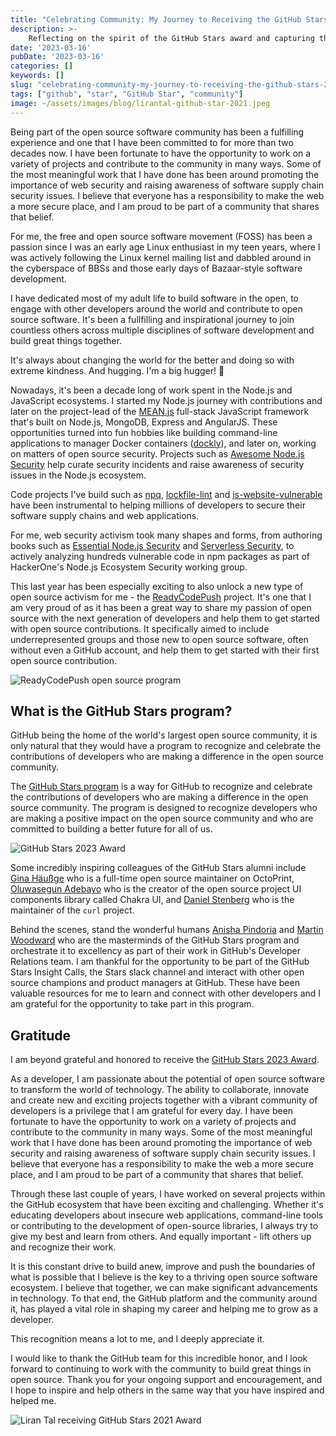 ```yaml
---
title: "Celebrating Community: My Journey to Receiving the GitHub Stars 2023 Award"
description: >-
    Reflecting on the spirit of the GitHub Stars award and capturing the essence of the journey towards the recognition and open source community engagement.
date: '2023-03-16'
pubDate: '2023-03-16'
categories: []
keywords: []
slug: "celebrating-community-my-journey-to-receiving-the-github-stars-2023-award"
tags: ["github", "star", "GitHub Star", "community"]
image: ~/assets/images/blog/lirantal-github-star-2021.jpeg
---
```


Being part of the open source software community has been a fulfilling experience and one that I have been committed to for more than two decades now. I have been fortunate to have the opportunity to work on a variety of projects and contribute to the community in many ways. Some of the most meaningful work that I have done has been around promoting the importance of web security and raising awareness of software supply chain security issues. I believe that everyone has a responsibility to make the web a more secure place, and I am proud to be part of a community that shares that belief.

For me, the free and open source software movement (FOSS) has been a passion since I was an early age Linux enthusiast in my teen years, where I was actively following the Linux kernel mailing list and dabbled around in the cyberspace of BBSs and those early days of Bazaar-style software development.

I have dedicated most of my adult life to build software in the open, to engage with other developers around the world and contribute to open source software. It's been a fullfilling and inspirational journey to join countless others across multiple disciplines of software development and build great things together.

It's always about changing the world for the better and doing so with extreme kindness. And hugging. I'm a big hugger! 🤗

Nowadays, it's been a decade long of work spent in the Node.js and JavaScript ecosystems. I started my Node.js journey with contributions and later on the project-lead of the [MEAN.js](https://github.com/meanjs/mean) full-stack JavaScript framework that's built on Node.js, MongoDB, Express and AngularJS. These opportunities turned into fun hobbies like building command-line applications to manager Docker containers ([dockly](github.com/lirantal/dockly/)), and later on, working on matters of open source security. Projects such as [Awesome Node.js Security](https://github.com/lirantal/awesome-nodejs-security) help curate security incidents and raise awareness of security issues in the Node.js ecosystem.

Code projects I've build such as [npq](https://github.com/lirantal/npq), [lockfile-lint](https://github.com/lirantal/lockfile-lint) and [is-website-vulnerable](https://github.com/lirantal/is-website-vulnerable) have been instrumental to helping millions of developers to secure their software supply chains and web applications.

For me, web security activism took many shapes and forms, from authoring books such as [Essential Node.js Security](https://leanpub.com/essential-nodejs-security) and [Serverless Security](https://www.oreilly.com/library/view/serverless-security/9781492082538/), to actively analyzing hundreds vulnerable code in npm packages as part of HackerOne's Node.js Ecosystem Security working group.

This last year has been especially exciting to also unlock a new type of open source activism for me - the [ReadyCodePush](https://www.lirantal.com/blog/open-source-activism-readycodepush) project. It's one that I am very proud of as it has been a great way to share my passion of open source with the next generation of developers and help them to get started with open source contributions. It specifically aimed to include underrepresented groups and those new to open source software, often without even a GitHub account, and help them to get started with their first open source contribution.

![ReadyCodePush open source program](https://www.lirantal.com/images/blog/readycodepush-IMG-20220323-WA0015.jpg)

## What is the GitHub Stars program?

GitHub being the home of the world's largest open source community, it is only natural that they would have a program to recognize and celebrate the contributions of developers who are making a difference in the open source community.

The [GitHub Stars program](https://stars.github.com/) is a way for GitHub to recognize and celebrate the contributions of developers who are making a difference in the open source community. The program is designed to recognize developers who are making a positive impact on the open source community and who are committed to building a better future for all of us.

![GitHub Stars 2023 Award](/images/blog/lirantal-github-star-2021-award-letter.jpeg)

Some incredibly inspiring colleagues of the GitHub Stars alumni include [Gina Häußge](https://stars.github.com/profiles/foosel/) who is a full-time open source maintainer on OctoPrint, [Oluwasegun Adebayo](https://stars.github.com/profiles/segunadebayo/) who is the creator of the open source project UI components library called Chakra UI, and [Daniel Stenberg](https://stars.github.com/profiles/bagder/) who is the maintainer of the `curl` project.

Behind the scenes, stand the wonderful humans [Anisha Pindoria](https://github.com/anipind) and [Martin Woodward](https://github.com/martinwoodward) who are the masterminds of the GitHub Stars program and orchestrate it to excellency as part of their work in GitHub's Developer Relations team. I am thankful for the opportunity to be part of the GitHub Stars Insight Calls, the Stars slack channel and interact with other open source champions and product managers at GitHub. These have been valuable resources for me to learn and connect with other developers and I am grateful for the opportunity to take part in this program.

## Gratitude 

I am beyond grateful and honored to receive the [GitHub Stars 2023 Award](https://stars.github.com/profiles/lirantal/).

As a developer, I am passionate about the potential of open source software to transform the world of technology. The ability to collaborate, innovate and create new and exciting projects together with a vibrant community of developers is a privilege that I am grateful for every day. I have been fortunate to have the opportunity to work on a variety of projects and contribute to the community in many ways. Some of the most meaningful work that I have done has been around promoting the importance of web security and raising awareness of software supply chain security issues. I believe that everyone has a responsibility to make the web a more secure place, and I am proud to be part of a community that shares that belief.

Through these last couple of years, I have worked on several projects within the GitHub ecosystem that have been exciting and challenging. Whether it's educating developers about insecure web applications, command-line tools or contributing to the development of open-source libraries, I always try to give my best and learn from others. And equally important - lift others up and recognize their work.

It is this constant drive to build anew, improve and push the boundaries of what is possible that I believe is the key to a thriving open source software ecosystem. I believe that together, we can make significant advancements in technology. To that end, the GitHub platform and the community around it, has played a vital role in shaping my career and helping me to grow as a developer.

This recognition means a lot to me, and I deeply appreciate it.

I would like to thank the GitHub team for this incredible honor, and I look forward to continuing to work with the community to build great things in open source. Thank you for your ongoing support and encouragement, and I hope to inspire and help others in the same way that you have inspired and helped me.


![Liran Tal receiving GitHub Stars 2021 Award](/images/blog/lirantal-github-stars-2023-award-blog.png)